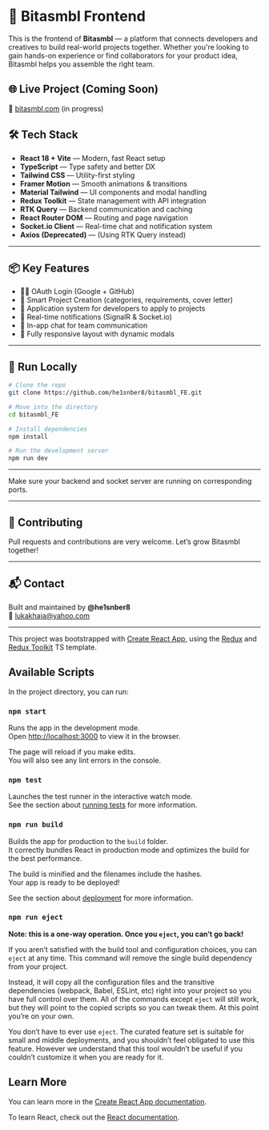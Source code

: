 # 🎨 Bitasmbl Frontend

This is the frontend of **Bitasmbl** — a platform that connects developers and creatives to build real-world projects together. Whether you're looking to gain hands-on experience or find collaborators for your product idea, Bitasmbl helps you assemble the right team.


## 🌐 Live Project (Coming Soon)

📍 [bitasmbl.com](https://bitasmbl.com) (in progress)

## 🛠️ Tech Stack

- **React 18 + Vite** — Modern, fast React setup
- **TypeScript** — Type safety and better DX
- **Tailwind CSS** — Utility-first styling
- **Framer Motion** — Smooth animations & transitions
- **Material Tailwind** — UI components and modal handling
- **Redux Toolkit** — State management with API integration
- **RTK Query** — Backend communication and caching
- **React Router DOM** — Routing and page navigation
- **Socket.io Client** — Real-time chat and notification system
- **Axios (Deprecated)** — (Using RTK Query instead)

---

## 📦 Key Features

- 🧑‍💼 OAuth Login (Google + GitHub)
- 🧠 Smart Project Creation (categories, requirements, cover letter)
- 📩 Application system for developers to apply to projects
- 🔔 Real-time notifications (SignalR & Socket.io)
- 💬 In-app chat for team communication
- 🧭 Fully responsive layout with dynamic modals

---

## 🧪 Run Locally

```bash
# Clone the repo
git clone https://github.com/he1snber8/bitasmbl_FE.git

# Move into the directory
cd bitasmbl_FE

# Install dependencies
npm install

# Run the development server
npm run dev
```

---

Make sure your backend and socket server are running on corresponding ports.

---

## 🤝 Contributing

Pull requests and contributions are very welcome. Let’s grow Bitasmbl together!

---

## 📬 Contact

Built and maintained by **@he1snber8**  
📧 lukakhaja@yahoo.com

---

This project was bootstrapped with [Create React App](https://github.com/facebook/create-react-app), using the [Redux](https://redux.js.org/) and [Redux Toolkit](https://redux-toolkit.js.org/) TS template.

## Available Scripts

In the project directory, you can run:

### `npm start`

Runs the app in the development mode.\
Open [http://localhost:3000](http://localhost:3000) to view it in the browser.

The page will reload if you make edits.\
You will also see any lint errors in the console.

### `npm test`

Launches the test runner in the interactive watch mode.\
See the section about [running tests](https://facebook.github.io/create-react-app/docs/running-tests) for more information.

### `npm run build`

Builds the app for production to the `build` folder.\
It correctly bundles React in production mode and optimizes the build for the best performance.

The build is minified and the filenames include the hashes.\
Your app is ready to be deployed!

See the section about [deployment](https://facebook.github.io/create-react-app/docs/deployment) for more information.

### `npm run eject`

**Note: this is a one-way operation. Once you `eject`, you can’t go back!**

If you aren’t satisfied with the build tool and configuration choices, you can `eject` at any time. This command will remove the single build dependency from your project.

Instead, it will copy all the configuration files and the transitive dependencies (webpack, Babel, ESLint, etc) right into your project so you have full control over them. All of the commands except `eject` will still work, but they will point to the copied scripts so you can tweak them. At this point you’re on your own.

You don’t have to ever use `eject`. The curated feature set is suitable for small and middle deployments, and you shouldn’t feel obligated to use this feature. However we understand that this tool wouldn’t be useful if you couldn’t customize it when you are ready for it.

## Learn More

You can learn more in the [Create React App documentation](https://facebook.github.io/create-react-app/docs/getting-started).

To learn React, check out the [React documentation](https://reactjs.org/).
